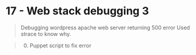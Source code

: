 # 17 - Web stack debugging 3
> Debugging wordpress apache web server returning 500 error
> Used strace to know why.

> 0. Puppet script to fix error
